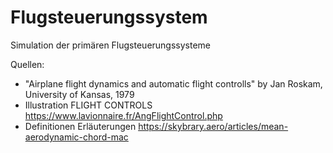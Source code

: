 # Flugsteuerungssystem
Simulation der primären Flugsteuerungssysteme


Quellen:
- "Airplane flight dynamics and automatic flight controlls" by Jan Roskam, University of Kansas, 1979
- Illustration FLIGHT CONTROLS https://www.lavionnaire.fr/AngFlightControl.php
- Definitionen Erläuterungen https://skybrary.aero/articles/mean-aerodynamic-chord-mac
